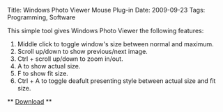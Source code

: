 Title: Windows Photo Viewer Mouse Plug-in
Date: 2009-09-23
Tags: Programming, Software

This simple tool gives Windows Photo Viewer the following features:

1. Middle click to toggle window's size between normal and maximum.
2. Scroll up/down to show previous/next image.
3. Ctrl + scroll up/down to zoom in/out.
4. A to show actual size.
5. F to show fit size.
6. Ctrl + A to toggle deafult presenting style between actual size and fit size.

** [Download](https://docs.google.com/file/d/0B-EPD3xEnb7PQ0FLcVZZR2xaT2s/edit?usp=sharing) **
